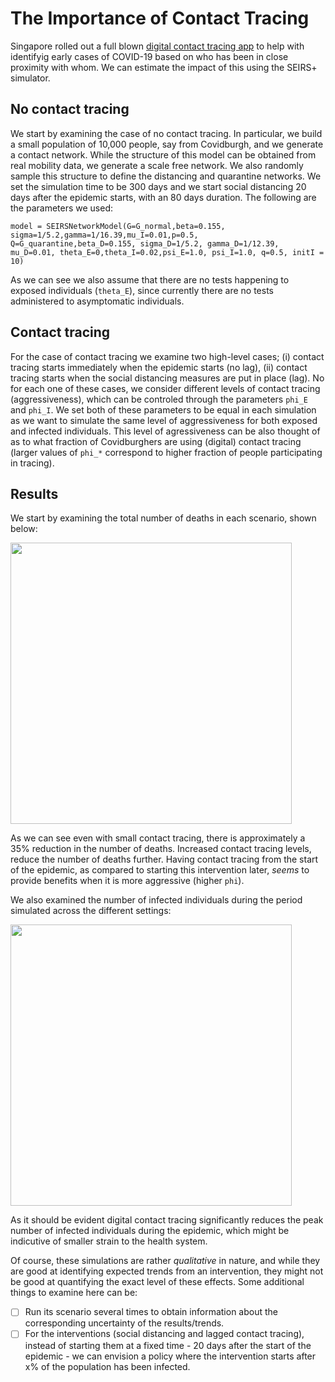 # The Importance of Contact Tracing

Singapore rolled out a full blown <a href="https://www.zdnet.com/article/singapore-introduces-contact-tracing-app-to-slow-coronavirus-spread/">digital contact tracing app</a> to help with identifyig early cases of COVID-19 based on who has been in close proximity with whom. We can estimate the impact of this using the SEIRS+ simulator. 

## No contact tracing

We start by examining the case of no contact tracing. In particular, we build a small population of 10,000 people, say from Covidburgh, and we generate a contact network. While the structure of this model can be obtained from real mobility data, we generate a scale free network. We also randomly sample this structure to define the distancing and quarantine networks. We set the simulation time to be 300 days and we start social distancing 20 days after the epidemic starts, with an 80 days duration. The following are the parameters we used: 

```model = SEIRSNetworkModel(G=G_normal,beta=0.155, sigma=1/5.2,gamma=1/16.39,mu_I=0.01,p=0.5, Q=G_quarantine,beta_D=0.155, sigma_D=1/5.2, gamma_D=1/12.39, mu_D=0.01, theta_E=0,theta_I=0.02,psi_E=1.0, psi_I=1.0, q=0.5, initI = 10)```

As we can see we also assume that there are no tests happening to exposed individuals (```theta_E```), since currently there are no tests administered to asymptomatic individuals. 

## Contact tracing 

For the case of contact tracing we examine two high-level cases; (i) contact tracing starts immediately when the epidemic starts (no lag), (ii) contact tracing starts when the social distancing measures are put in place (lag). No for each one of these cases, we consider different levels of contact tracing (aggressiveness), which can be controled through the parameters ```phi_E``` and ```phi_I```. We set both of these parameters to be equal in each simulation as we want to simulate the same level of aggressiveness for both exposed and infected individuals. This level of agressiveness can be also thought of as to what fraction of Covidburghers are using (digital) contact tracing (larger values of ```phi_*``` correspond to higher fraction of people participating in tracing). 

## Results

We start by examining the total number of deaths in each scenario, shown below: 

<img src="seirplus_phi.png" width = "450">

As we can see even with small contact tracing, there is approximately a 35% reduction in the number of deaths. Increased contact tracing levels, reduce the number of deaths further. Having contact tracing from the start of the epidemic, as compared to starting this intervention later, <I>seems</I> to provide benefits when it is more aggressive (higher ```phi```). 

We also examined the number of infected individuals during the period simulated across the different settings: 

<img src="seirplus_contact_tracing.png" width = "450">

As it should be evident digital contact tracing significantly reduces the peak number of infected individuals during the epidemic, which might be indicutive of smaller strain to the health system. 

Of course, these simulations are rather <I>qualitative</I> in nature, and while they are good at identifying expected trends from an intervention, they might not be good at quantifying the exact level of these effects. Some additional things to examine here can be:

- [ ] Run its scenario several times to obtain information about the corresponding uncertainty of the results/trends. 
- [ ] For the interventions (social distancing and lagged contact tracing), instead of starting them at a fixed time - 20 days after the start of the epidemic - we can envision a policy where the intervention starts after x% of the population has been infected. 
